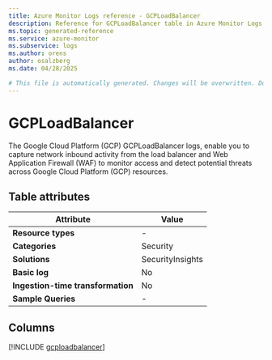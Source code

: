 ```yaml
---
title: Azure Monitor Logs reference - GCPLoadBalancer
description: Reference for GCPLoadBalancer table in Azure Monitor Logs.
ms.topic: generated-reference
ms.service: azure-monitor
ms.subservice: logs
ms.author: orens
author: osalzberg
ms.date: 04/28/2025

# This file is automatically generated. Changes will be overwritten. Do not change this file directly.
---
```


# GCPLoadBalancer

The Google Cloud Platform (GCP) GCPLoadBalancer logs, enable you to capture network inbound activity from the load balancer and Web Application Firewall (WAF) to monitor access and detect potential threats across Google Cloud Platform (GCP) resources.


## Table attributes

|Attribute|Value|
|---|---|
|**Resource types**|-|
|**Categories**|Security|
|**Solutions**| SecurityInsights|
|**Basic log**|No|
|**Ingestion-time transformation**|No|
|**Sample Queries**|-|



## Columns
  
[!INCLUDE [gcploadbalancer](~/reusable-content/ce-skilling/azure/includes/azure-monitor/reference/tables/gcploadbalancer-include.md)]
